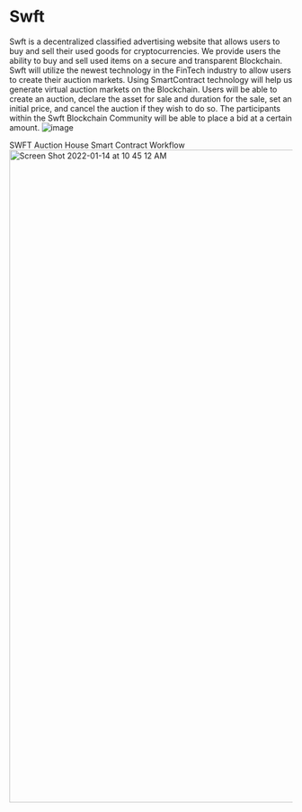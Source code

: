 # Swft
Swft is a decentralized classified advertising website that allows users to buy and sell their used goods for cryptocurrencies. We provide users the ability to buy and sell used items on a secure and transparent Blockchain. Swft will utilize the newest technology in the FinTech industry to allow users to create their auction markets. Using SmartContract technology will help us generate virtual auction markets on the Blockchain. Users will be able to create an auction, declare the asset for sale and duration for the sale, set an initial price, and cancel the auction if they wish to do so. The participants within the Swft Blockchain Community will be able to place a bid at a certain amount.  ![image](https://user-images.githubusercontent.com/87771983/156027620-54ae8e82-207c-4e02-9851-43758bc81eb1.png)


SWFT Auction House Smart Contract Workflow
<img width="1160" alt="Screen Shot 2022-01-14 at 10 45 12 AM" src="https://user-images.githubusercontent.com/87771983/149561111-1e0f407a-99bd-4f9c-99bc-158a643eea33.png">

